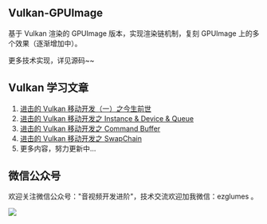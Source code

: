 ## Vulkan-GPUImage

基于 Vulkan 渲染的 GPUImage 版本，实现渲染链机制，复刻 GPUImage 上的多个效果（逐渐增加中）。

更多技术实现，详见源码~~

## Vulkan 学习文章

1. [进击的 Vulkan 移动开发（一）之今生前世](https://glumes.com/post/vulkan/vulkan-tutorial-concept/)
2. [进击的 Vulkan 移动开发之 Instance & Device & Queue](https://glumes.com/post/vulkan/vulkan-tutorial-instance-device-queue/)
3. [进击的 Vulkan 移动开发之 Command Buffer](https://glumes.com/post/vulkan/vulkan-tutorial-command-buffer/)
4. [进击的 Vulkan 移动开发之 SwapChain](https://glumes.com/post/vulkan/vulkan-tutorial-swap-chain/)
5. 更多内容，努力更新中...

## 微信公众号

欢迎关注微信公众号："音视频开发进阶"，技术交流欢迎加我微信：ezglumes 。

![](https://image.glumes.com/wechat-planet.png)